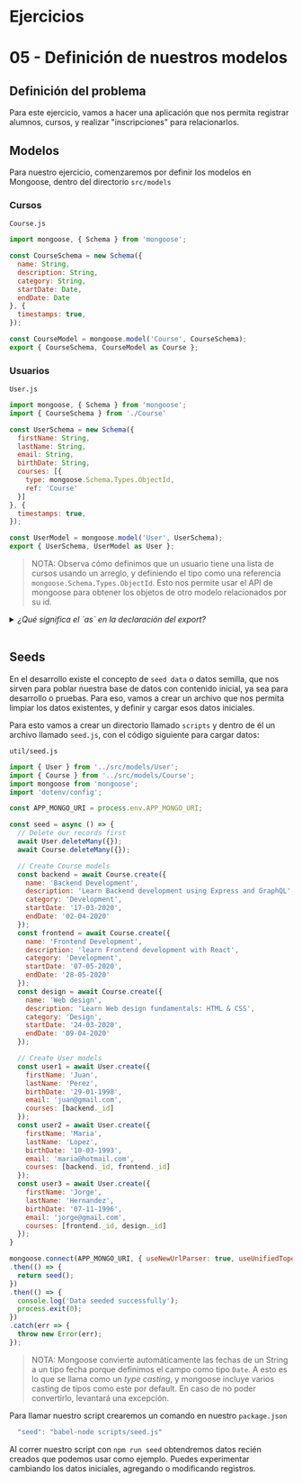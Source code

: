 # Ejercicios
# 05 - Definición de nuestros modelos

## Definición del problema

Para este ejercicio, vamos a hacer una aplicación que nos permita registrar alumnos, cursos, y realizar "inscripciones" para relacionarlos.

## Modelos

Para nuestro ejercicio, comenzaremos por definir los modelos en Mongoose, dentro del directorio `src/models`

### Cursos
`Course.js`
```javascript
import mongoose, { Schema } from 'mongoose';

const CourseSchema = new Schema({
  name: String,
  description: String,
  category: String,
  startDate: Date,
  endDate: Date
}, {
  timestamps: true,
});

const CourseModel = mongoose.model('Course', CourseSchema);
export { CourseSchema, CourseModel as Course };
```

### Usuarios
`User.js`
```javascript
import mongoose, { Schema } from 'mongoose';
import { CourseSchema } from './Course'

const UserSchema = new Schema({
  firstName: String,
  lastName: String,
  email: String,
  birthDate: String,
  courses: [{
    type: mongoose.Schema.Types.ObjectId,
    ref: 'Course'
  }]
}, {
  timestamps: true,
});

const UserModel = mongoose.model('User', UserSchema);
export { UserSchema, UserModel as User };
```

> NOTA: Observa cómo definimos que un usuario tiene una lista de cursos usando un arreglo, y definiendo el tipo como una referencia `mongoose.Schema.Types.ObjectId`. Esto nos permite usar el API de mongoose para obtener los objetos de otro modelo relacionados por su id.

<details>
  <summary><i>¿Qué significa el `as` en la declaración del export?</i></summary> 
  <br />
  ES6 nos permite definir el nombre con el que queremos exportar algo dentro de un módulo usando un _alias_. En este caso, como generalmente usaremos los modelos usando su nombre (por ejemplo, <code>User</code>, el exportar <code>UserModel</code> es redundante.
</details>
<br />

## Seeds

En el desarrollo existe el concepto de `seed data` o datos semilla, que nos sirven para poblar nuestra base de datos con contenido inicial, ya sea para desarrollo o pruebas. Para eso, vamos a crear un archivo que nos permita limpiar los datos existentes, y definir y cargar esos datos iniciales.

Para esto vamos a crear un directorio llamado `scripts` y dentro de él un archivo llamado `seed.js`, con el código siguiente para cargar datos:

`util/seed.js`
```javascript
import { User } from '../src/models/User';
import { Course } from '../src/models/Course';
import mongoose from 'mongoose';
import 'dotenv/config';

const APP_MONGO_URI = process.env.APP_MONGO_URI;

const seed = async () => {
  // Delete our records first
  await User.deleteMany({});
  await Course.deleteMany({});

  // Create Course models
  const backend = await Course.create({
    name: 'Backend Development',
    description: 'Learn Backend development using Express and GraphQL',
    category: 'Development',
    startDate: '17-03-2020',
    endDate: '02-04-2020'
  });
  const frontend = await Course.create({
    name: 'Frontend Development',
    description: 'learn Frontend development with React',
    category: 'Development',
    startDate: '07-05-2020',
    endDate: '28-05-2020'
  });
  const design = await Course.create({
    name: 'Web design',
    description: 'Learn Web design fundamentals: HTML & CSS',
    category: 'Design',
    startDate: '24-03-2020',
    endDate: '09-04-2020'
  });

  // Create User models
  const user1 = await User.create({
    firstName: 'Juan',
    lastName: 'Perez',
    birthDate: '29-01-1998',
    email: 'juan@gmail.com',
    courses: [backend._id]
  });
  const user2 = await User.create({
    firstName: 'Maria',
    lastName: 'Lopez',
    birthDate: '10-03-1993',
    email: 'maria@hotmail.com',
    courses: [backend._id, frontend._id]
  });
  const user3 = await User.create({
    firstName: 'Jorge',
    lastName: 'Hernandez',
    birthDate: '07-11-1996',
    email: 'jorge@gmail.com',
    courses: [frontend._id, design._id]
  });
}

mongoose.connect(APP_MONGO_URI, { useNewUrlParser: true, useUnifiedTopology: true })
.then(() => {
  return seed();
})
.then(() => {
  console.log('Data seeded successfully');
  process.exit(0);
})
.catch(err => {
  throw new Error(err);
});

```

> NOTA: Mongoose convierte automáticamente las fechas de un String a un tipo fecha porque definimos el campo como tipo `Date`. A esto es lo que se llama como un _type casting_, y mongoose incluye varios casting de tipos como este por default. En caso de no poder convertirlo, levantará una excepción.

Para llamar nuestro script crearemos un comando en nuestro `package.json`

```javascript
  "seed": "babel-node scripts/seed.js"
```

Al correr nuestro script con `npm run seed` obtendremos datos recién creados que podemos usar como ejemplo. Puedes experimentar cambiando los datos iniciales, agregando o modificando registros.